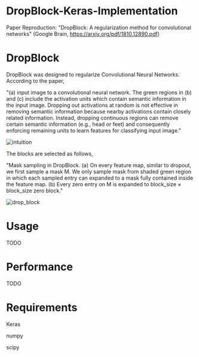 # DropBlock-Keras-Implementation
Paper Reproduction: "DropBlock: A regularization method for convolutional networks" (Google Brain, https://arxiv.org/pdf/1810.12890.pdf)

 # DropBlock
DropBlock was designed to regularize Convolutional Neural Networks. According to the paper,

"(a) input image to a convolutional neural network. The green regions in (b) and (c) include
the activation units which contain semantic information in the input image. Dropping out activations
at random is not effective in removing semantic information because nearby activations contain
closely related information. Instead, dropping continuous regions can remove certain semantic
information (e.g., head or feet) and consequently enforcing remaining units to learn features for
classifying input image."

![intuition](https://github.com/iantimmis/DropBlock-Keras-Implementation/blob/master/images/Intuition.png)

The blocks are selected as follows,

"Mask sampling in DropBlock. (a) On every feature map, similar to dropout, we first
sample a mask M. We only sample mask from shaded green region in which each sampled entry can
expanded to a mask fully contained inside the feature map. (b) Every zero entry on M is expanded to
block_size × block_size zero block."

![drop_block](https://github.com/iantimmis/DropBlock-Keras-Implementation/blob/master/images/DropBlock.png)

# Usage
TODO

# Performance
TODO

# Requirements
Keras

numpy

scipy
